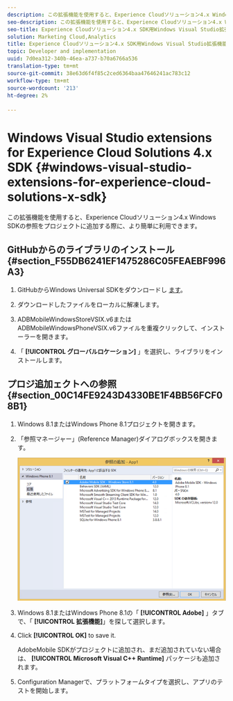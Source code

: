```yaml
---
description: この拡張機能を使用すると、Experience Cloudソリューション4.x Windows SDKの参照をプロジェクトに追加する際に、より簡単に利用できます。
seo-description: この拡張機能を使用すると、Experience Cloudソリューション4.x Windows SDKの参照をプロジェクトに追加する際に、より簡単に利用できます。
seo-title: Experience Cloudソリューション4.x SDK用Windows Visual Studio拡張機能
solution: Marketing Cloud,Analytics
title: Experience Cloudソリューション4.x SDK用Windows Visual Studio拡張機能
topic: Developer and implementation
uuid: 7d0ea312-340b-46ea-a737-b70a6766a536
translation-type: tm+mt
source-git-commit: 38e63d6f4f85c2ced6364baa47646241ac783c12
workflow-type: tm+mt
source-wordcount: '213'
ht-degree: 2%

---
```



# Windows Visual Studio extensions for Experience Cloud Solutions 4.x SDK {#windows-visual-studio-extensions-for-experience-cloud-solutions-x-sdk}

この拡張機能を使用すると、Experience Cloudソリューション4.x Windows SDKの参照をプロジェクトに追加する際に、より簡単に利用できます。

## GitHubからのライブラリのインストール {#section_F55DB6241EF1475286C05FEAEBF996A3}

1. GitHubからWindows Universal SDKをダウンロードし [ます](https://github.com/Adobe-Marketing-Cloud/mobile-services/releases)。
1. ダウンロードしたファイルをローカルに解凍します。
1. ADBMobileWindowsStoreVSIX.v6またはADBMobileWindowsPhoneVSIX.v6ファイルを重複クリックして、インストーラーを開きます。

1. 「 **[!UICONTROL グローバルロケーション]** 」を選択し、ライブラリをインストールします。

## プロジ追加ェクトへの参照 {#section_00C14FE9243D4330BE1F4BB56FCF08B1}

1. Windows 8.1またはWindows Phone 8.1プロジェクトを開きます。
1. 「参照マネージャー」(Reference Manager)ダイアログボックスを開きます。

   ![](assets/ref_manager.png)

1. Windows 8.1またはWindows Phone 8.1の「 **[!UICONTROL Adobe]** 」タブで、「 **[!UICONTROL 拡張機能]**」を探して選択します。
1. Click **[!UICONTROL OK]** to save it.

   AdobeMobile SDKがプロジェクトに追加され、まだ追加されていない場合は、 **[!UICONTROL Microsoft Visual C++ Runtime]** パッケージも追加されます。

1. Configuration Managerで、プラットフォームタイプを選択し、アプリのテストを開始します。

